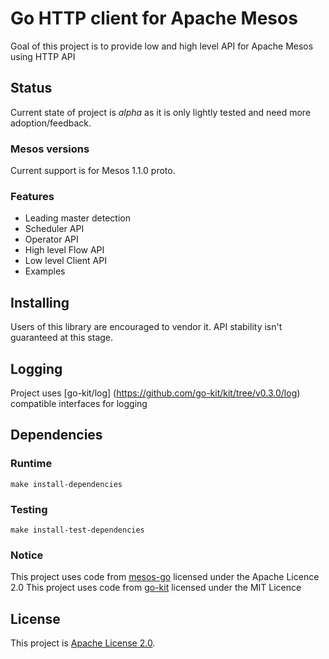 # Go HTTP client for Apache Mesos

Goal of this project is to provide low and high level API for Apache Mesos using HTTP API

## Status

Current state of project is *alpha* as it is only lightly tested and need more adoption/feedback.

### Mesos versions

Current support is for Mesos 1.1.0 proto.

### Features

- Leading master detection
- Scheduler API
- Operator API
- High level Flow API
- Low level Client API
- Examples

## Installing

Users of this library are encouraged to vendor it. API stability isn't guaranteed
at this stage.

## Logging

Project uses [go-kit/log] (https://github.com/go-kit/kit/tree/v0.3.0/log) compatible interfaces for logging

## Dependencies
   
### Runtime   

 ```
 make install-dependencies
 ``` 
### Testing

```
make install-test-dependencies
```
 
### Notice

This project uses code from [mesos-go](https://github.com/mesos/mesos-go) licensed under the Apache Licence 2.0
This project uses code from [go-kit](https://github.com/go-kit/kit) licensed under the MIT Licence

## License

This project is [Apache License 2.0](LICENSE).


